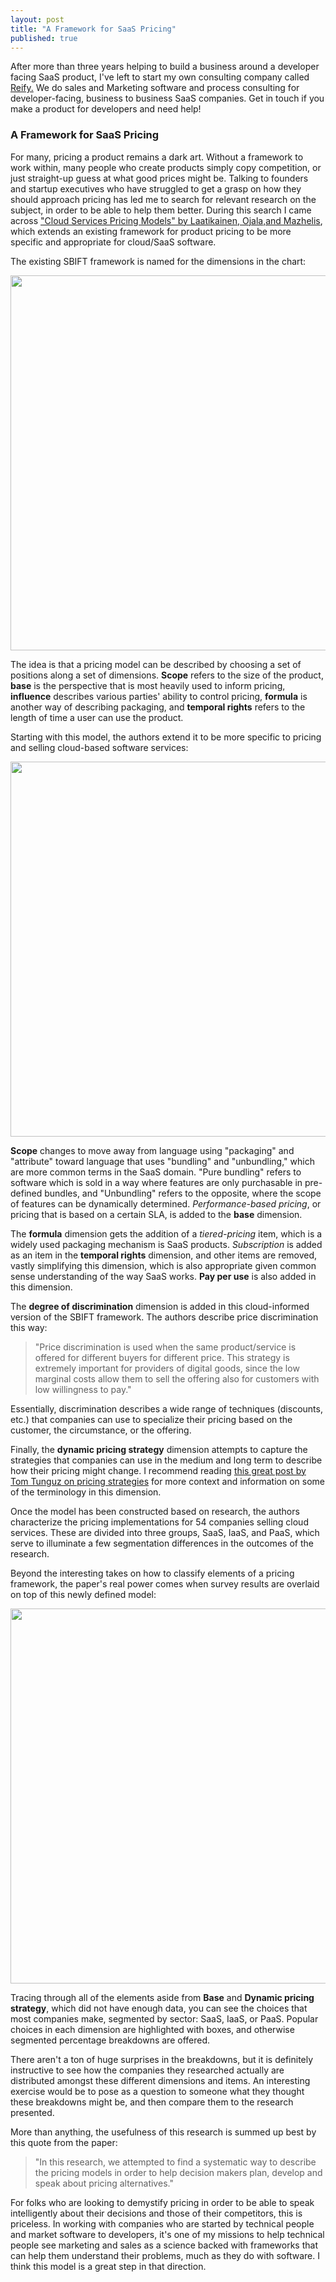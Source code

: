 ```yaml
---
layout: post
title: "A Framework for SaaS Pricing"
published: true
---
```


<div id="cta">After more than three years helping to build a business around a developer facing SaaS product, I've left to start my own consulting company called <a href="http://reifyworks.com">Reify.</a> We do sales and Marketing software and process consulting for <span class="highlight">developer-facing, business to business SaaS companies</span>. Get in touch if you make a product for developers and need help!</div>

### A Framework for SaaS Pricing

For many, pricing a product remains a dark art. Without a framework to work within, many people who create products simply copy competition, or just straight-up guess at what good prices might be. Talking to founders and startup executives who have struggled to get a grasp on how they should approach pricing has led me to search for relevant research on the subject, in order to be able to help them better. During this search I came across <a href="https://jyx.jyu.fi/dspace/handle/123456789/41892">"Cloud Services Pricing Models" by Laatikainen, Ojala,and Mazhelis</a>, which extends an existing framework for product pricing to be more specific and appropriate for cloud/SaaS software.

The existing SBIFT framework is named for the dimensions in the chart:

<center><img src="http://michaelrbernste.in/images/pricing_framework_sbift.png" width="600"></center>

The idea is that a pricing model can be described by choosing a set of positions along a set of dimensions. **Scope** refers to the size of the product, **base** is the perspective that is most heavily used to inform pricing, **influence** describes various parties' ability to control pricing, **formula** is another way of describing packaging, and **temporal rights** refers to the length of time a user can use the product.

Starting with this model, the authors extend it to be more specific to pricing and selling cloud-based software services:

<center><img src="http://michaelrbernste.in/images/pricing_framework_sbift_saas.png" width="600"></center>

**Scope** changes to move away from language using "packaging" and "attribute" toward language that uses "bundling" and "unbundling," which are more common terms in the SaaS domain. "Pure bundling" refers to software which is sold in a way where features are only purchasable in pre-defined bundles, and "Unbundling" refers to the opposite, where the scope of features can be dynamically determined. *Performance-based pricing*, or pricing that is based on a certain SLA, is added to the **base** dimension.

The **formula** dimension gets the addition of a *tiered-pricing* item, which is a widely used packaging mechanism is SaaS products. *Subscription* is added as an item in the **temporal rights** dimension, and other items are removed, vastly simplifying this dimension, which is also appropriate given common sense understanding of the way SaaS works. **Pay per use** is also added in this dimension.

The **degree of discrimination** dimension is added in this cloud-informed version of the SBIFT framework. The authors describe price discrimination this way:

> "Price discrimination is used when the same product/service is offered for different buyers for different price. This strategy is extremely important for providers of digital goods, since the low marginal costs allow them to sell the offering also for customers with low willingness to pay."

Essentially, discrimination describes a wide range of techniques (discounts, etc.) that companies can use to specialize their pricing based on the customer, the circumstance, or the offering.

Finally, the **dynamic pricing strategy** dimension attempts to capture the strategies that companies can use in the medium and long term to describe how their pricing might change. I recommend reading <a href="http://tomtunguz.com/the-3-pricing-strategies/">this great post by Tom Tunguz on pricing strategies</a> for more context and information on some of the terminology in this dimension.

Once the model has been constructed based on research, the authors characterize the pricing implementations for 54 companies selling cloud services. These are divided into three groups, SaaS, IaaS, and PaaS, which serve to illuminate a few segmentation differences in the outcomes of the research.

Beyond the interesting takes on how to classify elements of a pricing framework, the paper's real power comes when survey results are overlaid on top of this newly defined model:

<center><img src="http://michaelrbernste.in/images/pricing_framework_sbift_breakdown.png" width="600"></center>

Tracing through all of the elements aside from **Base** and **Dynamic pricing strategy**, which did not have enough data, you can see the choices that most companies make, segmented by sector: SaaS, IaaS, or PaaS. Popular choices in each dimension are highlighted with boxes, and otherwise segmented percentage breakdowns are offered.

There aren't a ton of huge surprises in the breakdowns, but it is definitely instructive to see how the companies they researched actually are distributed amongst these different dimensions and items. An interesting exercise would be to pose as a question to someone what they thought these breakdowns might be, and then compare them to the research presented.

More than anything, the usefulness of this research is summed up best by this quote from the paper:

> "In this research, we attempted to find a systematic way to describe the pricing models in order to help decision makers plan, develop and speak about pricing alternatives."

For folks who are looking to demystify pricing in order to be able to speak intelligently about their decisions and those of their competitors, this is priceless. In working with companies who are started by technical people and market software to developers, it's one of my missions to help technical people see marketing and sales as a science backed with frameworks that can help them understand their problems, much as they do with software. I think this model is a great step in that direction.
